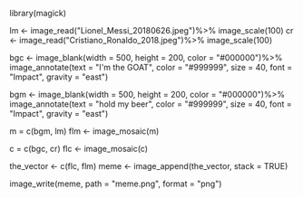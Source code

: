 library(magick)

lm <- image_read("Lionel_Messi_20180626.jpeg")%>%
  image_scale(100)
cr <- image_read("Cristiano_Ronaldo_2018.jpeg")%>%
  image_scale(100)


bgc <- image_blank(width = 500, 
            height = 200, 
            color = "#000000")%>%
  image_annotate(text = "I'm the GOAT",
                 color = "#999999",
                 size = 40,
                 font = "Impact",
                 gravity = "east")

bgm <- image_blank(width = 500, 
                   height = 200, 
                   color = "#000000")%>%
  image_annotate(text = "hold my beer",
                 color = "#999999",
                 size = 40,
                 font = "Impact",
                 gravity = "east")

m = c(bgm, lm)
flm <- image_mosaic(m)

c = c(bgc, cr)
flc <- image_mosaic(c)

the_vector <- c(flc, flm)
meme <- image_append(the_vector, stack = TRUE)

image_write(meme, path = "meme.png", format = "png")
